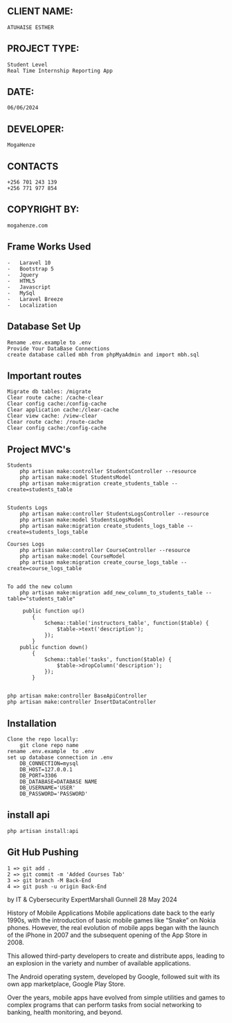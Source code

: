 



## CLIENT NAME: 
    ATUHAISE ESTHER

## PROJECT TYPE: 
    Student Level
    Real Time Internship Reporting App

## DATE: 
    06/06/2024   

## DEVELOPER:		
    MogaHenze

## CONTACTS
    +256 701 243 139
    +256 771 977 854


## COPYRIGHT BY:		
    mogahenze.com


## Frame Works Used
    -   Laravel 10
    -   Bootstrap 5
    -   Jquery
    -   HTML5
    -   Javascript
    -   MySql
    -   Laravel Breeze
    -   Localization
        
## Database Set Up 
    Rename .env.example to .env
    Provide Your DataBase Connections 
    create database called mbh from phpMyaAdmin and import mbh.sql

## Important routes
    Migrate db tables: /migrate
    Clear route cache: /cache-clear
    Clear config cache:/config-cache
    Clear application cache:/clear-cache
    Clear view cache: /view-clear
    Clear route cache: /route-cache
    Clear config cache:/config-cache

## Project MVC's 

    Students
        php artisan make:controller StudentsController --resource
        php artisan make:model StudentsModel
        php artisan make:migration create_students_table --create=students_table


    Students Logs
        php artisan make:controller StudentsLogsController --resource
        php artisan make:model StudentsLogsModel
        php artisan make:migration create_students_logs_table --create=students_logs_table

    Courses Logs
        php artisan make:controller CourseController --resource
        php artisan make:model CourseModel
        php artisan make:migration create_course_logs_table --create=course_logs_table

   
    To add the new column
        php artisan make:migration add_new_column_to_students_table --table="students_table"

         public function up()
            {
                Schema::table('instructors_table', function($table) {
                    $table->text('description');
                });
            }
        public function down()
            {
                Schema::table('tasks', function($table) {
                    $table->dropColumn('description');
                });
            }

    
    php artisan make:controller BaseApiController
    php artisan make:controller InsertDataController



## Installation
    Clone the repo locally:
        git clone repo name
    rename .env.example  to .env
    set up database connection in .env
        DB_CONNECTION=mysql
        DB_HOST=127.0.0.1
        DB_PORT=3306
        DB_DATABASE=DATABASE NAME
        DB_USERNAME='USER'
        DB_PASSWORD='PASSWORD'

## install api
    php artisan install:api

## Git Hub Pushing
    1 => git add .
    2 => git commit -m 'Added Courses Tab'
    3 => git branch -M Back-End
    4 => git push -u origin Back-End




by IT & Cybersecurity ExpertMarshall Gunnell 28 May 2024


History of Mobile Applications
Mobile applications date back to the early 1990s, with the introduction of basic mobile games like “Snake” on Nokia phones. However, the real evolution of mobile apps began with the launch of the iPhone in 2007 and the subsequent opening of the App Store in 2008.

This allowed third-party developers to create and distribute apps, leading to an explosion in the variety and number of available applications.

The Android operating system, developed by Google, followed suit with its own app marketplace, Google Play Store.

Over the years, mobile apps have evolved from simple utilities and games to complex programs that can perform tasks from social networking to banking, health monitoring, and beyond.
